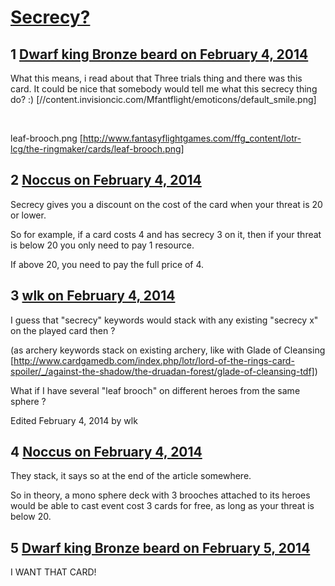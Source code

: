 # [Secrecy?](https://community.fantasyflightgames.com/topic/98472-secrecy/)

## 1 [Dwarf king Bronze beard on February 4, 2014](https://community.fantasyflightgames.com/topic/98472-secrecy/?do=findComment&comment=973804)

What this means, i read about that Three trials thing and there was this card. It could be nice that somebody would tell me what this secrecy thing do? :) [//content.invisioncic.com/Mfantflight/emoticons/default_smile.png]

 

leaf-brooch.png [http://www.fantasyflightgames.com/ffg_content/lotr-lcg/the-ringmaker/cards/leaf-brooch.png]

## 2 [Noccus on February 4, 2014](https://community.fantasyflightgames.com/topic/98472-secrecy/?do=findComment&comment=973811)

Secrecy gives you a discount on the cost of the card when your threat is 20 or lower.

So for example, if a card costs 4 and has secrecy 3 on it, then if your threat is below 20 you only need to pay 1 resource.

If above 20, you need to pay the full price of 4.

## 3 [wlk on February 4, 2014](https://community.fantasyflightgames.com/topic/98472-secrecy/?do=findComment&comment=973827)

I guess that "secrecy" keywords would stack with any existing "secrecy x" on the played card then ?

(as archery keywords stack on existing archery, like with Glade of Cleansing [http://www.cardgamedb.com/index.php/lotr/lord-of-the-rings-card-spoiler/_/against-the-shadow/the-druadan-forest/glade-of-cleansing-tdf])

What if I have several "leaf brooch" on different heroes from the same sphere ?

Edited February 4, 2014 by wlk

## 4 [Noccus on February 4, 2014](https://community.fantasyflightgames.com/topic/98472-secrecy/?do=findComment&comment=973839)

They stack, it says so at the end of the article somewhere.

So in theory, a mono sphere deck with 3 brooches attached to its heroes would be able to cast event cost 3 cards for free, as long as your threat is below 20.

## 5 [Dwarf king Bronze beard on February 5, 2014](https://community.fantasyflightgames.com/topic/98472-secrecy/?do=findComment&comment=974870)

I WANT THAT CARD!

